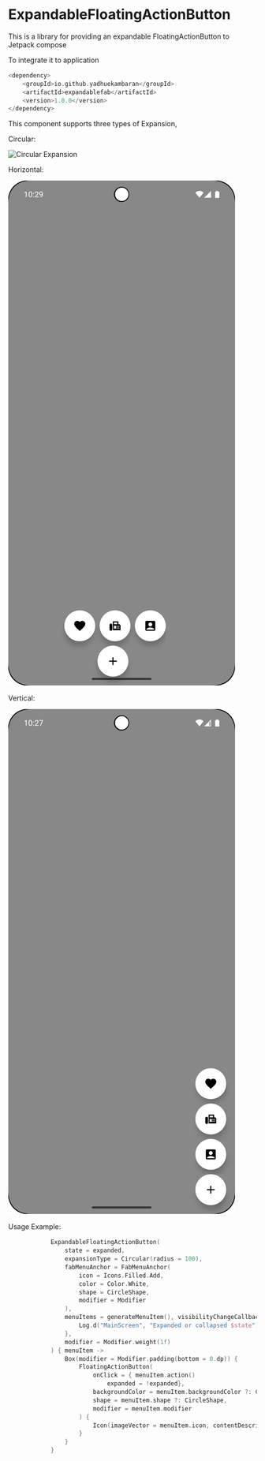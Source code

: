 # ExpandableFloatingActionButton
This is a library for providing an expandable FloatingActionButton to Jetpack compose

To integrate it to application
```kotlin
<dependency>
    <groupId>io.github.yadhuekambaran</groupId>
    <artifactId>expandablefab</artifactId>
    <version>1.0.0</version>
</dependency>

```

This component supports three types of Expansion,

Circular:

![Circular Expansion](https://youtube.com/shorts/95PuWGhTBwA)

Horizontal:

![Horizontal Expansion](demo/Horizontal_Expanded%20FABs.png)

Vertical: 

![Vertical Expansion](demo/Vertical_Expanded%20FAB.png)


Usage Example: 

```kotlin
            ExpandableFloatingActionButton(
                state = expanded,
                expansionType = Circular(radius = 100),
                fabMenuAnchor = FabMenuAnchor(
                    icon = Icons.Filled.Add,
                    color = Color.White,
                    shape = CircleShape,
                    modifier = Modifier
                ),
                menuItems = generateMenuItem(), visibilityChangeCallback = { state ->
                    Log.d("MainScreen", "Expanded or collapsed $state")
                },
                modifier = Modifier.weight(1f)
            ) { menuItem ->
                Box(modifier = Modifier.padding(bottom = 0.dp)) {
                    FloatingActionButton(
                        onClick = { menuItem.action()
                            expanded = !expanded},
                        backgroundColor = menuItem.backgroundColor ?: Color.Green,
                        shape = menuItem.shape ?: CircleShape,
                        modifier = menuItem.modifier
                    ) {
                        Icon(imageVector = menuItem.icon, contentDescription = null)
                    }
                }
            }




